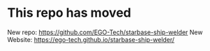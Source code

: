 # This repo has moved

New repo: https://github.com/EGO-Tech/starbase-ship-welder
New Website: https://ego-tech.github.io/starbase-ship-welder/
